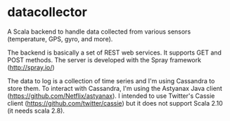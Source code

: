 datacollector
=============

A Scala backend to handle data collected from various sensors (temperature, GPS, gyro, and more).

The backend is basically a set of REST web services. It supports GET and POST methods. 
The server is developed with the Spray framework (http://spray.io/)

The data to log is a collection of time series and I'm using Cassandra to store them. To interact with Cassandra, I'm using the Astyanax Java client (https://github.com/Netflix/astyanax). I intended to use Twitter's Cassie client (https://github.com/twitter/cassie) but it does not support Scala 2.10 (it needs scala 2.8).

